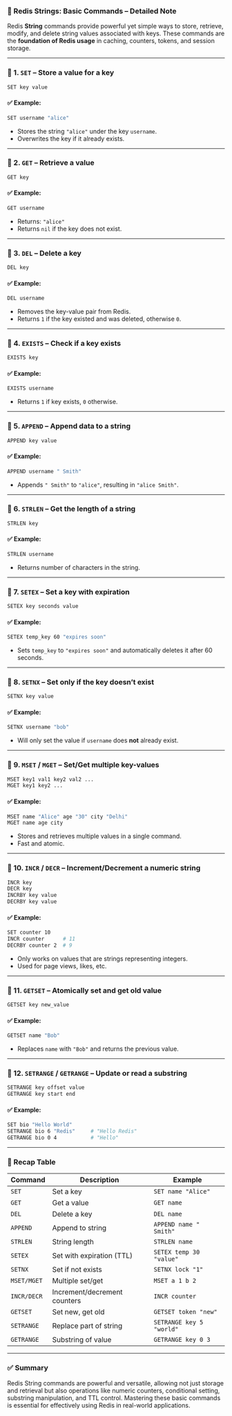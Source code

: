 ### 📘 Redis Strings: Basic Commands – Detailed Note

Redis **String** commands provide powerful yet simple ways to store, retrieve, modify, and delete string values associated with keys. These commands are the **foundation of Redis usage** in caching, counters, tokens, and session storage.

---

### 🔹 1. `SET` – Store a value for a key

```bash
SET key value
```

#### ✅ Example:

```bash
SET username "alice"
```

* Stores the string `"alice"` under the key `username`.
* Overwrites the key if it already exists.

---

### 🔹 2. `GET` – Retrieve a value

```bash
GET key
```

#### ✅ Example:

```bash
GET username
```

* Returns: `"alice"`
* Returns `nil` if the key does not exist.

---

### 🔹 3. `DEL` – Delete a key

```bash
DEL key
```

#### ✅ Example:

```bash
DEL username
```

* Removes the key-value pair from Redis.
* Returns `1` if the key existed and was deleted, otherwise `0`.

---

### 🔹 4. `EXISTS` – Check if a key exists

```bash
EXISTS key
```

#### ✅ Example:

```bash
EXISTS username
```

* Returns `1` if key exists, `0` otherwise.

---

### 🔹 5. `APPEND` – Append data to a string

```bash
APPEND key value
```

#### ✅ Example:

```bash
APPEND username " Smith"
```

* Appends `" Smith"` to `"alice"`, resulting in `"alice Smith"`.

---

### 🔹 6. `STRLEN` – Get the length of a string

```bash
STRLEN key
```

#### ✅ Example:

```bash
STRLEN username
```

* Returns number of characters in the string.

---

### 🔹 7. `SETEX` – Set a key with expiration

```bash
SETEX key seconds value
```

#### ✅ Example:

```bash
SETEX temp_key 60 "expires soon"
```

* Sets `temp_key` to `"expires soon"` and automatically deletes it after 60 seconds.

---

### 🔹 8. `SETNX` – Set only if the key doesn’t exist

```bash
SETNX key value
```

#### ✅ Example:

```bash
SETNX username "bob"
```

* Will only set the value if `username` does **not** already exist.

---

### 🔹 9. `MSET` / `MGET` – Set/Get multiple key-values

```bash
MSET key1 val1 key2 val2 ...
MGET key1 key2 ...
```

#### ✅ Example:

```bash
MSET name "Alice" age "30" city "Delhi"
MGET name age city
```

* Stores and retrieves multiple values in a single command.
* Fast and atomic.

---

### 🔹 10. `INCR` / `DECR` – Increment/Decrement a numeric string

```bash
INCR key
DECR key
INCRBY key value
DECRBY key value
```

#### ✅ Example:

```bash
SET counter 10
INCR counter      # 11
DECRBY counter 2  # 9
```

* Only works on values that are strings representing integers.
* Used for page views, likes, etc.

---

### 🔹 11. `GETSET` – Atomically set and get old value

```bash
GETSET key new_value
```

#### ✅ Example:

```bash
GETSET name "Bob"
```

* Replaces `name` with `"Bob"` and returns the previous value.

---

### 🔹 12. `SETRANGE` / `GETRANGE` – Update or read a substring

```bash
SETRANGE key offset value
GETRANGE key start end
```

#### ✅ Example:

```bash
SET bio "Hello World"
SETRANGE bio 6 "Redis"     # "Hello Redis"
GETRANGE bio 0 4           # "Hello"
```

---

### 🔹 Recap Table

| Command     | Description                  | Example                  |
| ----------- | ---------------------------- | ------------------------ |
| `SET`       | Set a key                    | `SET name "Alice"`       |
| `GET`       | Get a value                  | `GET name`               |
| `DEL`       | Delete a key                 | `DEL name`               |
| `APPEND`    | Append to string             | `APPEND name " Smith"`   |
| `STRLEN`    | String length                | `STRLEN name`            |
| `SETEX`     | Set with expiration (TTL)    | `SETEX temp 30 "value"`  |
| `SETNX`     | Set if not exists            | `SETNX lock "1"`         |
| `MSET/MGET` | Multiple set/get             | `MSET a 1 b 2`           |
| `INCR/DECR` | Increment/decrement counters | `INCR counter`           |
| `GETSET`    | Set new, get old             | `GETSET token "new"`     |
| `SETRANGE`  | Replace part of string       | `SETRANGE key 5 "world"` |
| `GETRANGE`  | Substring of value           | `GETRANGE key 0 3`       |

---

### ✅ Summary

Redis String commands are powerful and versatile, allowing not just storage and retrieval but also operations like numeric counters, conditional setting, substring manipulation, and TTL control. Mastering these basic commands is essential for effectively using Redis in real-world applications.

